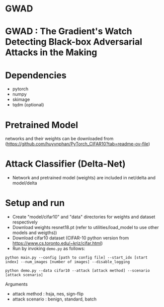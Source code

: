 # GWAD
# GWAD : The Gradient's Watch Detecting Black-box Adversarial Attacks in the Making

# Dependencies
- pytorch
- numpy
- skimage
- tqdm (optional)

# Pretrained Model
networks and their weights can be downloaded from (https://github.com/huyvnphan/PyTorch_CIFAR10?tab=readme-ov-file)

# Attack Classifier (Delta-Net)
- Network and pretrained model (weights) are included in net/delta and model/delta

# Setup and run
- Create "model/cifar10" and "data" directories for weights and dataset respectively
- Download weights resnet18.pt (refer to utilities/load_model to use other models and weigths))
- Download cifar10 dataset (CIFAR-10 python version from https://www.cs.toronto.edu/~kriz/cifar.html)
- Run by invoking `demo.py` as follows:

`python main.py --config [path to config file] --start_idx [start index] --num_images [number of images] --disable_logging`

`python demo.py --data cifar10 --attack [attack method] --scenario [attack scenario]`

Arguments 
- attack method   : hsja, nes, sign-flip
- attack scenario : benign, standard, batch






